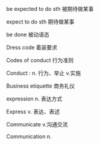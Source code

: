 

be expected to do sth 被期待做某事

expect to do sth 期待做某事

be done 被动语态

Dress code 着装要求

Codes of conduct 行为准则

Conduct  :  n.   行为、举止   v.实施

Business etiquette   商务礼仪

expression n. 表达方式

Express v.  表达、表述

Communicate v.沟通交流

Communication n. 

